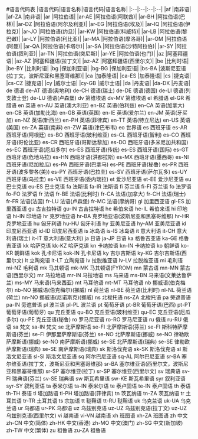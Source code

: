 #语言代码表
|语言代码|语言名称|语言代码|语言名称|
|:--|:--|:--|:--|
|af	|南非语|
|af-ZA	|南非语|
|ar	|阿拉伯语|
|ar-AE	|阿拉伯语(阿联酋)|
|ar-BH	|阿拉伯语(巴林)|
|ar-DZ	|阿拉伯语(阿尔及利亚)|
|ar-EG	|阿拉伯语(埃及)|
|ar-IQ	|阿拉伯语(伊拉克)|
|ar-JO	|阿拉伯语(约旦)|
|ar-KW	|阿拉伯语(科威特)|
|ar-LB	|阿拉伯语(黎巴嫩)|
|ar-LY	|阿拉伯语(利比亚)|
|ar-MA	|阿拉伯语(摩洛哥)|
|ar-OM	|阿拉伯语(阿曼)|
|ar-QA	|阿拉伯语(卡塔尔)|
|ar-SA	|阿拉伯语(沙特阿拉伯)|
|ar-SY	|阿拉伯语(叙利亚)|
|ar-TN	|阿拉伯语(突尼斯)|
|ar-YE	|阿拉伯语(也门)|
|az	|阿塞拜疆语|
|az-AZ	|阿塞拜疆语(拉丁文)|
|az-AZ	|阿塞拜疆语(西里尔文)|
|be	|比利时语|
|be-BY	|比利时语|
|bg	|保加利亚语|
|bg-BG	|保加利亚语|
|bs-BA	|波斯尼亚语(拉丁文，波斯尼亚和黑塞哥维那)|
|ca	|加泰隆语|
|ca-ES	|加泰隆语|
|cs	|捷克语|
|cs-CZ	|捷克语|
|cy	|威尔士语|
|cy-GB	|威尔士语|
|da	|丹麦语|
|da-DK	|丹麦语|
de	德语
de-AT	德语(奥地利)
de-CH	德语(瑞士)
de-DE	德语(德国)
de-LI	德语(列支敦士登)
de-LU	德语(卢森堡)
dv	第维埃语
dv-MV	第维埃语
el	希腊语
el-GR	希腊语
en	英语
en-AU	英语(澳大利亚)
en-BZ	英语(伯利兹)
en-CA	英语(加拿大)
en-CB	英语(加勒比海)
en-GB	英语(英国)
en-IE	英语(爱尔兰)
en-JM	英语(牙买加)
en-NZ	英语(新西兰)
en-PH	英语(菲律宾)
en-TT	英语(特立尼达)
en-US	英语(美国)
en-ZA	英语(南非)
en-ZW	英语(津巴布韦)
eo	世界语
es	西班牙语
es-AR	西班牙语(阿根廷)
es-BO	西班牙语(玻利维亚)
es-CL	西班牙语(智利)
es-CO	西班牙语(哥伦比亚)
es-CR	西班牙语(哥斯达黎加)
es-DO	西班牙语(多米尼加共和国)
es-EC	西班牙语(厄瓜多尔)
es-ES	西班牙语(传统)
es-ES	西班牙语(国际)
es-GT	西班牙语(危地马拉)
es-HN	西班牙语(洪都拉斯)
es-MX	西班牙语(墨西哥)
es-NI	西班牙语(尼加拉瓜)
es-PA	西班牙语(巴拿马)
es-PE	西班牙语(秘鲁)
es-PR	西班牙语(波多黎各(美))
es-PY	西班牙语(巴拉圭)
es-SV	西班牙语(萨尔瓦多)
es-UY	西班牙语(乌拉圭)
es-VE	西班牙语(委内瑞拉)
et	爱沙尼亚语
et-EE	爱沙尼亚语
eu	巴士克语
eu-ES	巴士克语
fa	法斯语
fa-IR	法斯语
fi	芬兰语
fi-FI	芬兰语
fo	法罗语
fo-FO	法罗语
fr	法语
fr-BE	法语(比利时)
fr-CA	法语(加拿大)
fr-CH	法语(瑞士)
fr-FR	法语(法国)
fr-LU	法语(卢森堡)
fr-MC	法语(摩纳哥)
gl	加里西亚语
gl-ES	加里西亚语
gu	古吉拉特语
gu-IN	古吉拉特语
he	希伯来语
he-IL	希伯来语
hi	印地语
hi-IN	印地语
hr	克罗地亚语
hr-BA	克罗地亚语(波斯尼亚和黑塞哥维那)
hr-HR	克罗地亚语
hu	匈牙利语
hu-HU	匈牙利语
hy	亚美尼亚语
hy-AM	亚美尼亚语
id	印度尼西亚语
id-ID	印度尼西亚语
is	冰岛语
is-IS	冰岛语
it	意大利语
it-CH	意大利语(瑞士)
it-IT	意大利语(意大利)
ja	日语
ja-JP	日语
ka	格鲁吉亚语
ka-GE	格鲁吉亚语
kk	哈萨克语
kk-KZ	哈萨克语
kn	卡纳拉语
kn-IN	卡纳拉语
ko	朝鲜语
ko-KR	朝鲜语
kok	孔卡尼语
kok-IN	孔卡尼语
ky	吉尔吉斯语
ky-KG	吉尔吉斯语(西里尔文)
lt	立陶宛语
lt-LT	立陶宛语
lv	拉脱维亚语
lv-LV	拉脱维亚语
mi	毛利语
mi-NZ	毛利语
mk	马其顿语
mk-MK	马其顿语(FYROM)
mn	蒙古语
mn-MN	蒙古语(西里尔文)
mr	马拉地语
mr-IN	马拉地语
ms	马来语
ms-BN	马来语(文莱达鲁萨兰)
ms-MY	马来语(马来西亚)
mt	马耳他语
mt-MT	马耳他语
nb	挪威语(伯克梅尔)
nb-NO	挪威语(伯克梅尔)(挪威)
nl	荷兰语
nl-BE	荷兰语(比利时)
nl-NL	荷兰语(荷兰)
nn-NO	挪威语(尼诺斯克)(挪威)
ns	北梭托语
ns-ZA	北梭托语
pa	旁遮普语
pa-IN	旁遮普语
pl	波兰语
pl-PL	波兰语
pt	葡萄牙语
pt-BR	葡萄牙语(巴西)
pt-PT	葡萄牙语(葡萄牙)
qu	克丘亚语
qu-BO	克丘亚语(玻利维亚)
qu-EC	克丘亚语(厄瓜多尔)
qu-PE	克丘亚语(秘鲁)
ro	罗马尼亚语
ro-RO	罗马尼亚语
ru	俄语
ru-RU	俄语
sa	梵文
sa-IN	梵文
se	北萨摩斯语
se-FI	北萨摩斯语(芬兰)
se-FI	斯科特萨摩斯语(芬兰)
se-FI	伊那里萨摩斯语(芬兰)
se-NO	北萨摩斯语(挪威)
se-NO	律勒欧萨摩斯语(挪威)
se-NO	南萨摩斯语(挪威)
se-SE	北萨摩斯语(瑞典)
se-SE	律勒欧萨摩斯语(瑞典)
se-SE	南萨摩斯语(瑞典)
sk	斯洛伐克语
sk-SK	斯洛伐克语
sl	斯洛文尼亚语
sl-SI	斯洛文尼亚语
sq	阿尔巴尼亚语
sq-AL	阿尔巴尼亚语
sr-BA	塞尔维亚语(拉丁文，波斯尼亚和黑塞哥维那)
sr-BA	塞尔维亚语(西里尔文，波斯尼亚和黑塞哥维那)
sr-SP	塞尔维亚(拉丁)
sr-SP	塞尔维亚(西里尔文)
sv	瑞典语
sv-FI	瑞典语(芬兰)
sv-SE	瑞典语
sw	斯瓦希里语
sw-KE	斯瓦希里语
syr	叙利亚语
syr-SY	叙利亚语
ta	泰米尔语
ta-IN	泰米尔语
te	泰卢固语
te-IN	泰卢固语
th	泰语
th-TH	泰语
tl	塔加路语
tl-PH	塔加路语(菲律宾)
tn	茨瓦纳语
tn-ZA	茨瓦纳语
tr	土耳其语
tr-TR	土耳其语
ts	宗加语
tt	鞑靼语
tt-RU	鞑靼语
uk	乌克兰语
uk-UA	乌克兰语
ur	乌都语
ur-PK	乌都语
uz	乌兹别克语
uz-UZ	乌兹别克语(拉丁文)
uz-UZ	乌兹别克语(西里尔文)
vi	越南语
vi-VN	越南语
xh	班图语
xh-ZA	班图语
zh	中文
zh-CN	中文(简体)
zh-HK	中文(香港)
zh-MO	中文(澳门)
zh-SG	中文(新加坡)
zh-TW	中文(繁体)
zu	祖鲁语
zu-ZA	祖鲁语